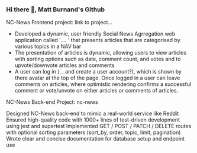 ### Hi there 👋, Matt Burnand's Github

NC-News Frontend project: link to project...

- Developed a dynamic, user friendly Social News Agrregation web application called '.... ' that presents articles that are categorised by various topics in a NAV bar
- The presentation of articles is dynamic, allowing users to view articles with sorting options such as date, comment count, and votes and to upvote/downvote articles and comments
- A user can log in (... and create a user account?), which is shown by there avatar at the top of the page. Once logged in a user can leave comments on articles, where optimistic rendering confirms a successful comment or vote/unvote on either articles or comments of articles. 

NC-News Back-end Project: nc-news

Designed NC-News back-end to mimic a real-world service like Reddit
Ensured high-quality code with 1000+ lines of test-driven development using jest and supertest
Implemented GET / POST / PATCH / DELETE routes with optional sorting parameters (sort_by, order, topic, limit, pagination)
Wrote clear and concise documentation for database setup and endpoint use


<!--
**Mburnand-tech/MBurnand-tech** is a ✨ _special_ ✨ repository because its `README.md` (this file) appears on your GitHub profile.

Here are some ideas to get you started:

- 🔭 I’m currently working on ...
- 🌱 I’m currently learning ...
- 👯 I’m looking to collaborate on ...
- 🤔 I’m looking for help with ...
- 💬 Ask me about ...
- 📫 How to reach me: ...
- 😄 Pronouns: ...
- ⚡ Fun fact: ...
-->
